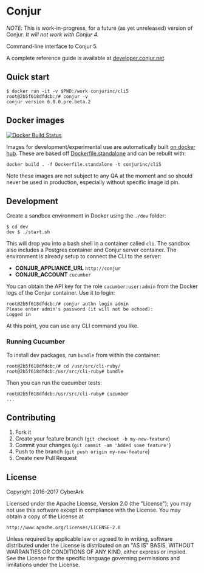# Conjur

*NOTE*: This is work-in-progress, for a future (as yet unreleased) version of Conjur.
_It will not work with Conjur 4._

Command-line interface to Conjur 5.

A complete reference guide is available at [developer.conjur.net](http://developer.conjur.net/reference).

## Quick start

```sh-session
$ docker run -it -v $PWD:/work conjurinc/cli5
root@2b5f618dfdcb:/# conjur -v
conjur version 6.0.0.pre.beta.2
```

## Docker images

[![Docker Build Status](https://img.shields.io/docker/build/conjurinc/cli5.svg)](https://hub.docker.com/r/conjurinc/cli5/)

Images for development/experimental use are automatically built [on docker hub](https://hub.docker.com/r/conjurinc/cli5/).
These are based off [Dockerfile.standalone](Dockerfile.standalone) and can be rebuilt with:

    docker build . -f Dockerfile.standalone -t conjurinc/cli5

Note these images are not subject to any QA at the moment and so should never be used in production, especially without specific image id pin.

## Development

Create a sandbox environment in Docker using the `./dev` folder:

```sh-session
$ cd dev
dev $ ./start.sh
```

This will drop you into a bash shell in a container called `cli`. The sandbox also includes a Postgres container and Conjur server container. The environment is already setup to connect the CLI to the server:

* **CONJUR_APPLIANCE_URL** `http://conjur`
* **CONJUR_ACCOUNT** `cucumber`

You can obtain the API key for the role `cucumber:user:admin` from the Docker logs of the Conjur container. Use it to login:

```sh-session
root@2b5f618dfdcb:/# conjur authn login admin
Please enter admin's password (it will not be echoed):
Logged in
```

At this point, you can use any CLI command you like.

### Running Cucumber

To install dev packages, run `bundle` from within the container:

```sh-session
root@2b5f618dfdcb:/# cd /usr/src/cli-ruby/
root@2b5f618dfdcb:/usr/src/cli-ruby# bundle
```

Then you can run the cucumber tests:

```sh-session
root@2b5f618dfdcb:/usr/src/cli-ruby# cucumber
...
```

## Contributing

1. Fork it
2. Create your feature branch (`git checkout -b my-new-feature`)
3. Commit your changes (`git commit -am 'Added some feature'`)
4. Push to the branch (`git push origin my-new-feature`)
5. Create new Pull Request

## License

Copyright 2016-2017 CyberArk

Licensed under the Apache License, Version 2.0 (the "License");
you may not use this software except in compliance with the License.
You may obtain a copy of the License at

    http://www.apache.org/licenses/LICENSE-2.0

Unless required by applicable law or agreed to in writing, software
distributed under the License is distributed on an "AS IS" BASIS,
WITHOUT WARRANTIES OR CONDITIONS OF ANY KIND, either express or implied.
See the License for the specific language governing permissions and
limitations under the License.
